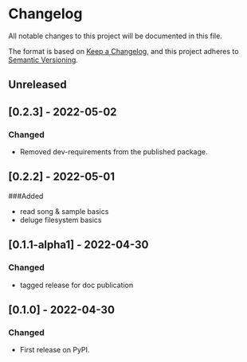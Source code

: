# Changelog

All notable changes to this project will be documented in this file.

The format is based on [Keep a Changelog](https://keepachangelog.com/en/1.0.0/),
and this project adheres to [Semantic Versioning](https://semver.org/spec/v2.0.0.html).

## Unreleased

## [0.2.3] - 2022-05-02
### Changed
- Removed dev-requirements from the published package.

## [0.2.2] - 2022-05-01
###Added
- read song & sample basics
- deluge filesystem basics

## [0.1.1-alpha1] - 2022-04-30
### Changed
- tagged release for doc publication

## [0.1.0] - 2022-04-30
### Changed
- First release on PyPI.
